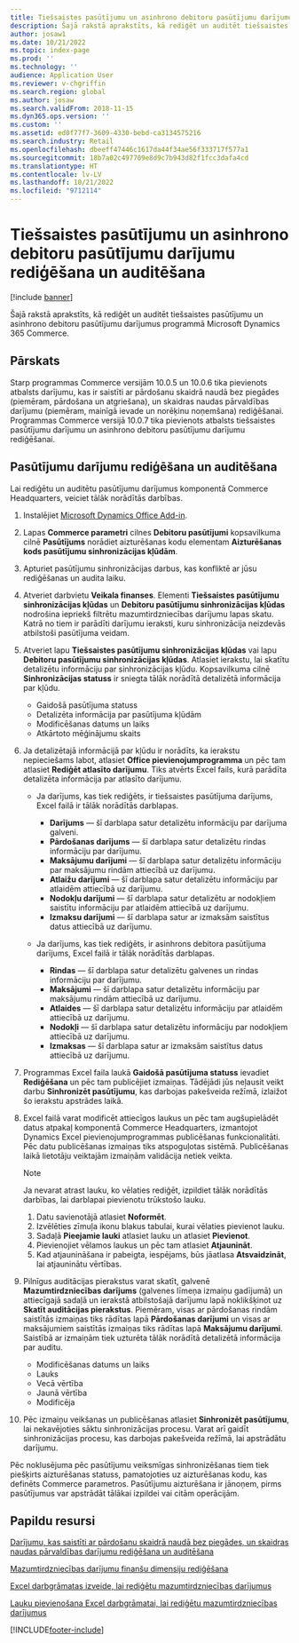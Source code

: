 ```yaml
---
title: Tiešsaistes pasūtījumu un asinhrono debitoru pasūtījumu darījumu rediģēšana un auditēšana
description: Šajā rakstā aprakstīts, kā rediģēt un auditēt tiešsaistes pasūtījumu un asinhrono debitoru pasūtījumu darījumus programmā Microsoft Dynamics 365 Commerce.
author: josaw1
ms.date: 10/21/2022
ms.topic: index-page
ms.prod: ''
ms.technology: ''
audience: Application User
ms.reviewer: v-chgriffin
ms.search.region: global
ms.author: josaw
ms.search.validFrom: 2018-11-15
ms.dyn365.ops.version: ''
ms.custom: ''
ms.assetid: ed0f77f7-3609-4330-bebd-ca3134575216
ms.search.industry: Retail
ms.openlocfilehash: dbeeff47446c1617da44f34ae56f333717f577a1
ms.sourcegitcommit: 18b7a02c497709e8d9c7b943d82f1fcc3dafa4cd
ms.translationtype: HT
ms.contentlocale: lv-LV
ms.lasthandoff: 10/21/2022
ms.locfileid: "9712114"
---
```

# <a name="edit-and-audit-online-order-and-asynchronous-customer-order-transactions"></a>Tiešsaistes pasūtījumu un asinhrono debitoru pasūtījumu darījumu rediģēšana un auditēšana

[!include [banner](../includes/banner.md)]

Šajā rakstā aprakstīts, kā rediģēt un auditēt tiešsaistes pasūtījumu un asinhrono debitoru pasūtījumu darījumus programmā Microsoft Dynamics 365 Commerce.

## <a name="overview"></a>Pārskats

Starp programmas Commerce versijām 10.0.5 un 10.0.6 tika pievienots atbalsts darījumu, kas ir saistīti ar pārdošanu skaidrā naudā bez piegādes (piemēram, pārdošana un atgriešana), un skaidras naudas pārvaldības darījumu (piemēram, mainīgā ievade un norēķinu noņemšana) rediģēšanai. Programmas Commerce versijā 10.0.7 tika pievienots atbalsts tiešsaistes pasūtījumu darījumu un asinhrono debitoru pasūtījumu darījumu rediģēšanai.

## <a name="edit-and-audit-order-transactions"></a>Pasūtījumu darījumu rediģēšana un auditēšana

Lai rediģētu un auditētu pasūtījumu darījumus komponentā Commerce Headquarters, veiciet tālāk norādītās darbības.

1. Instalējiet [Microsoft Dynamics Office Add-in](https://appsource.microsoft.com/product/office/WA104379629?tab=Overview).
1. Lapas **Commerce parametri** cilnes **Debitoru pasūtījumi** kopsavilkuma cilnē **Pasūtījums** norādiet aizturēšanas kodu elementam **Aizturēšanas kods pasūtījumu sinhronizācijas kļūdām**.
2. Apturiet pasūtījumu sinhronizācijas darbus, kas konfliktē ar jūsu rediģēšanas un audita laiku.
3. Atveriet darbvietu **Veikala finanses**. Elementi **Tiešsaistes pasūtījumu sinhronizācijas kļūdas** un **Debitoru pasūtījumu sinhronizācijas kļūdas** nodrošina iepriekš filtrētu mazumtirdzniecības darījumu lapas skatu. Katrā no tiem ir parādīti darījumu ieraksti, kuru sinhronizācija neizdevās atbilstoši pasūtījuma veidam.
4. Atveriet lapu **Tiešsaistes pasūtījumu sinhronizācijas kļūdas** vai lapu **Debitoru pasūtījumu sinhronizācijas kļūdas**. Atlasiet ierakstu, lai skatītu detalizētu informāciju par sinhronizācijas kļūdu. Kopsavilkuma cilnē **Sinhronizācijas statuss** ir sniegta tālāk norādītā detalizētā informācija par kļūdu.

    - Gaidošā pasūtījuma statuss
    - Detalizēta informācija par pasūtījuma kļūdām
    - Modificēšanas datums un laiks
    - Atkārtoto mēģinājumu skaits

1. Ja detalizētajā informācijā par kļūdu ir norādīts, ka ierakstu nepieciešams labot, atlasiet **Office pievienojumprogramma** un pēc tam atlasiet **Rediģēt atlasīto darījumu**. Tiks atvērts Excel fails, kurā parādīta detalizēta informācija par atlasīto darījumu.

    - Ja darījums, kas tiek rediģēts, ir tiešsaistes pasūtījuma darījums, Excel failā ir tālāk norādītās darblapas.

        - **Darījums** — šī darblapa satur detalizētu informāciju par darījuma galveni.
        - **Pārdošanas darījums** — šī darblapa satur detalizētu rindas informāciju par darījumu.
        - **Maksājumu darījumi** — šī darblapa satur detalizētu informāciju par maksājumu rindām attiecībā uz darījumu.
        - **Atlaižu darījumi** — šī darblapa satur detalizētu informāciju par atlaidēm attiecībā uz darījumu.
        - **Nodokļu darījumi** — šī darblapa satur detalizētu ar nodokļiem saistītu informāciju par atlaidēm attiecībā uz darījumu.
        - **Izmaksu darījumi** — šī darblapa satur ar izmaksām saistītus datus attiecībā uz darījumu.

    - Ja darījums, kas tiek rediģēts, ir asinhrons debitora pasūtījuma darījums, Excel failā ir tālāk norādītās darblapas.

        - **Rindas** — šī darblapa satur detalizētu galvenes un rindas informāciju par darījumu.
        - **Maksājumi** — šī darblapa satur detalizētu informāciju par maksājumu rindām attiecībā uz darījumu.
        - **Atlaides** — šī darblapa satur detalizētu informāciju par atlaidēm attiecībā uz darījumu.
        - **Nodokļi** — šī darblapa satur detalizētu informāciju par nodokļiem attiecībā uz darījumu.
        - **Izmaksas** — šī darblapa satur ar izmaksām saistītus datus attiecībā uz darījumu.

1. Programmas Excel faila laukā **Gaidošā pasūtījuma statuss** ievadiet **Rediģēšana** un pēc tam publicējiet izmaiņas. Tādējādi jūs neļausit veikt darbu **Sinhronizēt pasūtījumu**, kas darbojas pakešveida režīmā, izlaižot šo ierakstu apstrādes laikā.
1. Excel failā varat modificēt attiecīgos laukus un pēc tam augšupielādēt datus atpakaļ komponentā Commerce Headquarters, izmantojot Dynamics Excel pievienojumprogrammas publicēšanas funkcionalitāti. Pēc datu publicēšanas izmaiņas tiks atspoguļotas sistēmā. Publicēšanas laikā lietotāju veiktajām izmaiņām validācija netiek veikta.
    > [!NOTE]
    > Ja nevarat atrast lauku, ko vēlaties rediģēt, izpildiet tālāk norādītās darbības, lai darblapai pievienotu trūkstošo lauku.
    >   1. Datu savienotājā atlasiet **Noformēt**.
    >   1. Izvēlēties zīmuļa ikonu blakus tabulai, kurai vēlaties pievienot lauku.
    >   1. Sadaļā **Pieejamie lauki** atlasiet lauku un atlasiet **Pievienot**.
    >   1. Pievienojiet vēlamos laukus un pēc tam atlasiet **Atjaunināt**.
    >   1. Kad atjaunināšana ir pabeigta, iespējams, būs jāatlasa **Atsvaidzināt**, lai atjauninātu vērtības.

3. Pilnīgus auditācijas pierakstus varat skatīt, galvenē **Mazumtirdzniecības darījums** (galvenes līmeņa izmaiņu gadījumā) un attiecīgajā sadaļā un ierakstā atbilstošajā darījumu lapā noklikšķinot uz **Skatīt auditācijas pierakstus**. Piemēram, visas ar pārdošanas rindām saistītās izmaiņas tiks rādītas lapā **Pārdošanas darījumi** un visas ar maksājumiem saistītās izmaiņas tiks rādītas lapā **Maksājumu darījumi**. Saistībā ar izmaiņām tiek uzturēta tālāk norādītā detalizētā informācija par auditu.

    - Modificēšanas datums un laiks
    - Lauks
    - Vecā vērtība
    - Jaunā vērtība
    - Modificēja

1. Pēc izmaiņu veikšanas un publicēšanas atlasiet **Sinhronizēt pasūtījumu**, lai nekavējoties sāktu sinhronizācijas procesu. Varat arī gaidīt sinhronizācijas procesu, kas darbojas pakešveida režīmā, lai apstrādātu darījumu.

Pēc noklusējuma pēc pasūtījumu veiksmīgas sinhronizēšanas tiem tiek piešķirts aizturēšanas statuss, pamatojoties uz aizturēšanas kodu, kas definēts Commerce parametros. Pasūtījumu aizturēšana ir jānoņem, pirms pasūtījumus var apstrādāt tālākai izpildei vai citām operācijām.

## <a name="additional-resources"></a>Papildu resursi

[Darījumu, kas saistīti ar pārdošanu skaidrā naudā bez piegādes, un skaidras naudas pārvaldības darījumu rediģēšana un auditēšana](edit-cash-trans.md)

[Mazumtirdzniecības darījumu finanšu dimensiju rediģēšana](edit-financial-dim.md)

[Excel darbgrāmatas izveide, lai rediģētu mazumtirdzniecības darījumus](create-excel-edit.md)

[Lauku pievienošana Excel darbgrāmatai, lai rediģētu mazumtirdzniecības darījumus](add-fields-excel.md)


[!INCLUDE[footer-include](../includes/footer-banner.md)]
